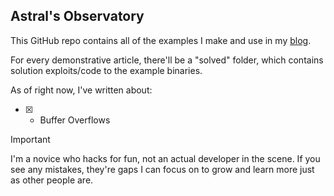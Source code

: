 ## Astral's Observatory

This GitHub repo contains all of the examples I make and use in my [blog](https://astral.observatory.com/).

For every demonstrative article, there'll be a "solved" folder, which contains solution exploits/code to the example binaries.


As of right now, I've written about: 
- [x] - Buffer Overflows

>[!Important]
> I'm a novice who hacks for fun, not an actual developer in the scene. If you see any mistakes, they're gaps I can focus on to grow and learn more just as other people are.
